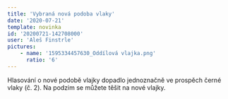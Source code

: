 ```yaml
---
title: 'Vybraná nová podoba vlaky'
date: '2020-07-21'
template: novinka
id: '20200721-142708000'
user: 'Aleš Finstrle'
pictures:
    - name: '1595334457630_Oddílová vlajka.png'
      ratio: '6'
---
```

Hlasování o nové podobě vlajky dopadlo jednoznačně ve prospěch černé vlaky (č. 2). Na podzim se můžete těšit na nové vlajky.
